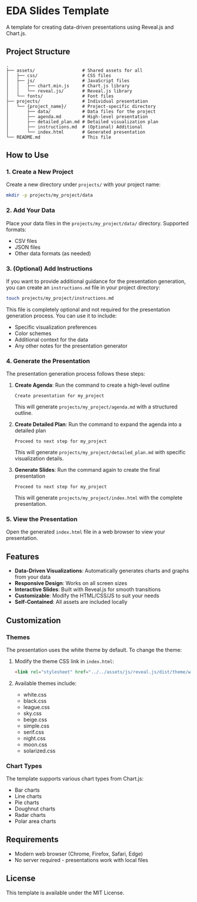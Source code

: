 # EDA Slides Template

A template for creating data-driven presentations using Reveal.js and Chart.js.

## Project Structure

```
.
├── assets/                  # Shared assets for all 
│   ├── css/                 # CSS files
│   ├── js/                  # JavaScript files
│   │   ├── chart.min.js     # Chart.js library
│   │   └── reveal.js/       # Reveal.js library
│   └── fonts/               # Font files
├── projects/                # Individual presentation 
│   └── {project_name}/      # Project-specific directory
│       ├── data/            # Data files for the project
│       ├── agenda.md        # High-level presentation 
│       ├── detailed_plan.md # Detailed visualization plan
│       ├── instructions.md  # (Optional) Additional
│       └── index.html       # Generated presentation
└── README.md                # This file
```

## How to Use

### 1. Create a New Project

Create a new directory under `projects/` with your project name:

```bash
mkdir -p projects/my_project/data
```

### 2. Add Your Data

Place your data files in the `projects/my_project/data/` directory. Supported formats:
- CSV files
- JSON files
- Other data formats (as needed)

### 3. (Optional) Add Instructions

If you want to provide additional guidance for the presentation generation, you can create an `instructions.md` file in your project directory:

```bash
touch projects/my_project/instructions.md
```

This file is completely optional and not required for the presentation generation process. You can use it to include:
- Specific visualization preferences
- Color schemes
- Additional context for the data
- Any other notes for the presentation generator

### 4. Generate the Presentation

The presentation generation process follows these steps:

1. **Create Agenda**: Run the command to create a high-level outline
   ```
   Create presentation for my_project
   ```
   This will generate `projects/my_project/agenda.md` with a structured outline.

2. **Create Detailed Plan**: Run the command to expand the agenda into a detailed plan
   ```
   Proceed to next step for my_project
   ```
   This will generate `projects/my_project/detailed_plan.md` with specific visualization details.

3. **Generate Slides**: Run the command again to create the final presentation
   ```
   Proceed to next step for my_project
   ```
   This will generate `projects/my_project/index.html` with the complete presentation.

### 5. View the Presentation

Open the generated `index.html` file in a web browser to view your presentation.

## Features

- **Data-Driven Visualizations**: Automatically generates charts and graphs from your data
- **Responsive Design**: Works on all screen sizes
- **Interactive Slides**: Built with Reveal.js for smooth transitions
- **Customizable**: Modify the HTML/CSS/JS to suit your needs
- **Self-Contained**: All assets are included locally

## Customization

### Themes

The presentation uses the white theme by default. To change the theme:

1. Modify the theme CSS link in `index.html`:
   ```html
   <link rel="stylesheet" href="../../assets/js/reveal.js/dist/theme/white.css">
   ```

2. Available themes include:
   - white.css
   - black.css
   - league.css
   - sky.css
   - beige.css
   - simple.css
   - serif.css
   - night.css
   - moon.css
   - solarized.css

### Chart Types

The template supports various chart types from Chart.js:
- Bar charts
- Line charts
- Pie charts
- Doughnut charts
- Radar charts
- Polar area charts

## Requirements

- Modern web browser (Chrome, Firefox, Safari, Edge)
- No server required - presentations work with local files

## License

This template is available under the MIT License.
